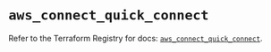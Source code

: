 # `aws_connect_quick_connect`

Refer to the Terraform Registry for docs: [`aws_connect_quick_connect`](https://registry.terraform.io/providers/hashicorp/aws/5.45.0/docs/resources/connect_quick_connect).
